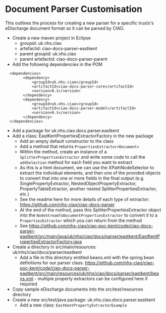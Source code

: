 Document Parser Customisation
=============================

This outlines the process for creating a new parser for a specific trusts's eDischarge document format so it can be parsed by CIAO.

* Create a new maven project in Eclipse
	* groupid: uk.nhs.ciao
	* artefactid: ciao-docs-parser-eastkent
	* parent groupid: uk.nhs.ciao
	* parent artefactid: ciao-docs-parser-parent
* Add the following dependencies in the POM

```
  <dependencies>
		<dependency>
			<groupId>uk.nhs.ciao</groupId>
			<artifactId>ciao-docs-parser-core</artifactId>
			<version>0.1</version>
		</dependency>
		<dependency>
			<groupId>uk.nhs.ciao</groupId>
			<artifactId>ciao-docs-parser-model</artifactId>
			<version>0.1</version>
		</dependency>
  </dependencies>
```

* Add a package for uk.nhs.ciao.docs.parser.eastkent
* Add a class: EastKentPropertiesExtractorFactory in the new package
	* Add an empty default constructor to the class
	* Add a method that returns `PropertiesExtractor<Document>`
	* Within the method, create an instance of a `SplitterPropertiesExtractor` and write some code to call the `addSelection` method for each field you want to extract
	* As this is a html document, we can use the XPathNodeSelector to extract the individual elements, and then one of the provided objects to convert that into one or more fields in the final output (e.g. SinglePropertyExtractor, NestedObjectPropertyExtractor, PropertyTableExtractor, another nested SplitterPropertiesExtractor, etc.)
	* See the readme here for more details of each type of extractor: https://github.com/nhs-ciao/ciao-docs-parser
	* At the end of the method, pass this SplitterPropertiesExtractor object into the `NodeStreamToDocumentPropertiesExtractor` to convert it to a `PropertiesExtractor` which you can return from the method
	* See https://github.com/nhs-ciao/ciao-poc-kent/code/ciao-docs-parser-eastkent/src/main/java/uk/nhs/ciao/docs/parser/eastkent/EastKentPropertiesExtractorFactory.java
* Create a directory in src/main/resources: uk/nhs/ciao/docs/parser/eastkent
	* Add a file in this directory entitled beans.xml with the spring bean definitions for our parser class: https://github.com/nhs-ciao/ciao-poc-kent/code/ciao-docs-parser-eastkent/src/main/resources/uk/nhs/ciao/docs/parser/eastkent/beans.xml - multiple property extractors can be configured here if required
* Copy sample eDischarge documents into the src/test/resources directory
* Create a new src/test/java package: uk.nhs.ciao.docs.parser.eastkent
	* Add a new class: `EastKentPropertyExtractorExample`
	
